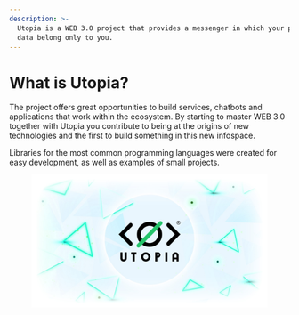 ```yaml
---
description: >-
  Utopia is a WEB 3.0 project that provides a messenger in which your personal
  data belong only to you.
---
```


# What is Utopia?

The project offers great opportunities to build services, chatbots and applications that work within the ecosystem. By starting to master WEB 3.0 together with Utopia you contribute to being at the origins of new technologies and the first to build something in this new infospace.

Libraries for the most common programming languages were created for easy development, as well as examples of small projects.

<figure><img src=".gitbook/assets/EsA7MzLXIAY_XsW.jpg" alt=""><figcaption></figcaption></figure>

